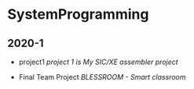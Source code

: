 # SystemProgramming
## 2020-1


+ project1 *project 1 is My SIC/XE assembler project*


+ Final Team Project *BLESSROOM - Smart classroom*
